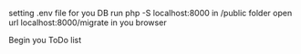 setting .env file for you DB
run php -S localhost:8000 in /public folder
open url localhost:8000/migrate in you browser

Begin you ToDo list

